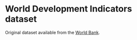 # World Development Indicators dataset

Original dataset available from the [World Bank](https://data.worldbank.org/data-catalog/world-development-indicators).

